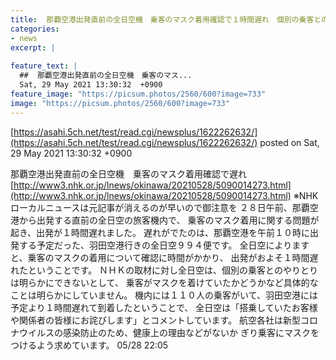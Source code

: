```yaml
---
title:  那覇空港出発直前の全日空機　乗客のマスク着用確認で１時間遅れ　個別の乗客とのやりとりは明らかにできない、とANA 
categories:
- news
excerpt: |
  
feature_text: |
  ##  那覇空港出発直前の全日空機　乗客のマス...
  Sat, 29 May 2021 13:30:32  +0900
feature_image: "https://picsum.photos/2560/600?image=733"
image: "https://picsum.photos/2560/600?image=733"
---
```


[https://asahi.5ch.net/test/read.cgi/newsplus/1622262632/](https://asahi.5ch.net/test/read.cgi/newsplus/1622262632/)
posted on Sat, 29 May 2021 13:30:32  +0900

<!--more-->

那覇空港出発直前の全日空機　乗客のマスク着用確認で遅れ [http://www3.nhk.or.jp/lnews/okinawa/20210528/5090014273.html](http://www3.nhk.or.jp/lnews/okinawa/20210528/5090014273.html) ※NHKローカルニュースは元記事が消えるのが早いので御注意を ２８日午前、那覇空港から出発する直前の全日空の旅客機内で、 乗客のマスク着用に関する問題が起き、出発が１時間遅れました。 遅れがでたのは、那覇空港を午前１０時に出発する予定だった、羽田空港行きの全日空９９４便です。 全日空によりますと、乗客のマスクの着用について確認に時間がかかり、 出発がおよそ１時間遅れたということです。 ＮＨＫの取材に対し全日空は、個別の乗客とのやりとりは明らかにできないとして、 乗客がマスクを着けていたかどうかなど具体的なことは明らかにしていません。 機内には１１０人の乗客がいて、羽田空港には予定より１時間遅れて到着したということで、 全日空は「搭乗していたお客様や関係者の皆様にお詫びします」とコメントしています。 航空各社は新型コロナウイルスの感染防止のため、健康上の理由などがないか ぎり乗客にマスクをつけるよう求めています。 05/28 22:05
